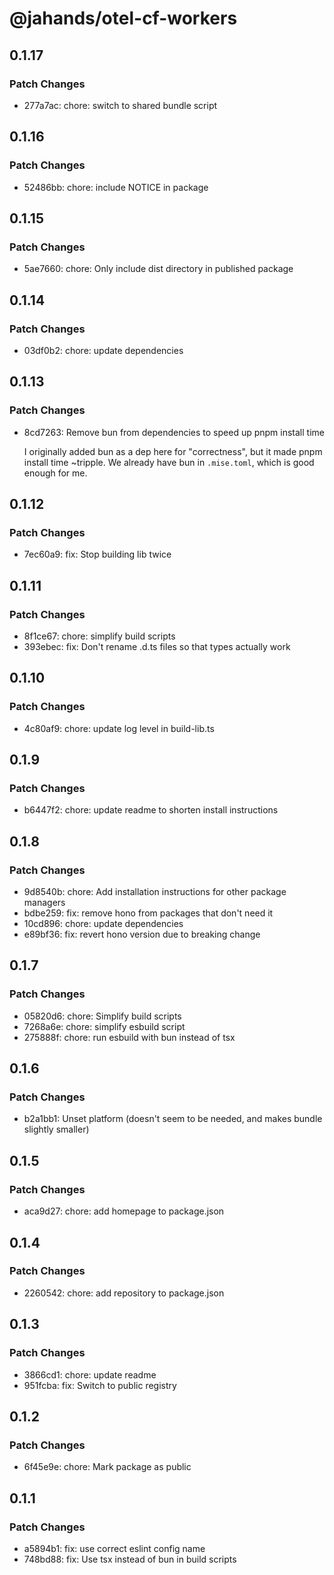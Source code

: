 # @jahands/otel-cf-workers

## 0.1.17

### Patch Changes

- 277a7ac: chore: switch to shared bundle script

## 0.1.16

### Patch Changes

- 52486bb: chore: include NOTICE in package

## 0.1.15

### Patch Changes

- 5ae7660: chore: Only include dist directory in published package

## 0.1.14

### Patch Changes

- 03df0b2: chore: update dependencies

## 0.1.13

### Patch Changes

- 8cd7263: Remove bun from dependencies to speed up pnpm install time

  I originally added bun as a dep here for "correctness", but it made pnpm install time ~tripple. We already have bun in `.mise.toml`, which is good enough for me.

## 0.1.12

### Patch Changes

- 7ec60a9: fix: Stop building lib twice

## 0.1.11

### Patch Changes

- 8f1ce67: chore: simplify build scripts
- 393ebec: fix: Don't rename .d.ts files so that types actually work

## 0.1.10

### Patch Changes

- 4c80af9: chore: update log level in build-lib.ts

## 0.1.9

### Patch Changes

- b6447f2: chore: update readme to shorten install instructions

## 0.1.8

### Patch Changes

- 9d8540b: chore: Add installation instructions for other package managers
- bdbe259: fix: remove hono from packages that don't need it
- 10cd896: chore: update dependencies
- e89bf36: fix: revert hono version due to breaking change

## 0.1.7

### Patch Changes

- 05820d6: chore: Simplify build scripts
- 7268a6e: chore: simplify esbuild script
- 275888f: chore: run esbuild with bun instead of tsx

## 0.1.6

### Patch Changes

- b2a1bb1: Unset platform (doesn't seem to be needed, and makes bundle slightly smaller)

## 0.1.5

### Patch Changes

- aca9d27: chore: add homepage to package.json

## 0.1.4

### Patch Changes

- 2260542: chore: add repository to package.json

## 0.1.3

### Patch Changes

- 3866cd1: chore: update readme
- 951fcba: fix: Switch to public registry

## 0.1.2

### Patch Changes

- 6f45e9e: chore: Mark package as public

## 0.1.1

### Patch Changes

- a5894b1: fix: use correct eslint config name
- 748bd88: fix: Use tsx instead of bun in build scripts
